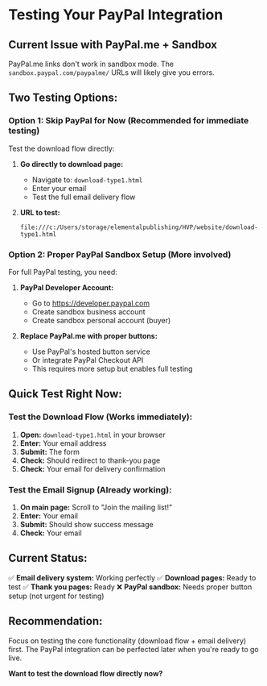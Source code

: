 # Testing Your PayPal Integration

## Current Issue with PayPal.me + Sandbox

PayPal.me links don't work in sandbox mode. The `sandbox.paypal.com/paypalme/` URLs will likely give you errors.

## Two Testing Options:

### Option 1: Skip PayPal for Now (Recommended for immediate testing)
Test the download flow directly:

1. **Go directly to download page:**
   - Navigate to: `download-type1.html`
   - Enter your email
   - Test the full email delivery flow

2. **URL to test:**
   ```
   file:///c:/Users/storage/elementalpublishing/HVP/website/download-type1.html
   ```

### Option 2: Proper PayPal Sandbox Setup (More involved)
For full PayPal testing, you need:

1. **PayPal Developer Account:**
   - Go to https://developer.paypal.com
   - Create sandbox business account
   - Create sandbox personal account (buyer)

2. **Replace PayPal.me with proper buttons:**
   - Use PayPal's hosted button service
   - Or integrate PayPal Checkout API
   - This requires more setup but enables full testing

## Quick Test Right Now:

### Test the Download Flow (Works immediately):
1. **Open:** `download-type1.html` in your browser
2. **Enter:** Your email address
3. **Submit:** The form
4. **Check:** Should redirect to thank-you page
5. **Check:** Your email for delivery confirmation

### Test the Email Signup (Already working):
1. **On main page:** Scroll to "Join the mailing list!"
2. **Enter:** Your email
3. **Submit:** Should show success message
4. **Check:** Your email

## Current Status:
✅ **Email delivery system:** Working perfectly
✅ **Download pages:** Ready to test
✅ **Thank you pages:** Ready
❌ **PayPal sandbox:** Needs proper button setup (not urgent for testing)

## Recommendation:
Focus on testing the core functionality (download flow + email delivery) first. The PayPal integration can be perfected later when you're ready to go live.

**Want to test the download flow directly now?**
